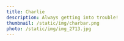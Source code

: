 ```yaml
---
title: Charlie
description: Always getting into trouble!
thumbnail: /static/img/charbar.png
photo: /static/img/img_2713.jpg
---
```

